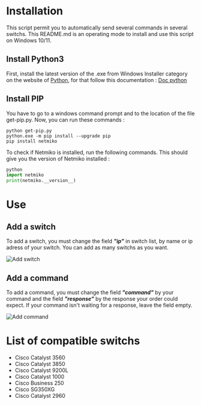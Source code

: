 # Installation

This script permit you to automatically send several commands in several switchs. This README.md is an operating mode to install and use this script on Windows 10/11.

## Install Python3

First, install the latest version of the .exe from Windows Installer category on the website of [Python](https://www.python.org/downloads/windows/), for that follow this documentation : [Doc python](https://phoenixnap.com/kb/how-to-install-python-3-windows) 

## Install PIP

You have to go to a windows command prompt and to the location of the file get-pip.py. Now, you can run these commands : 

```pyhton
python get-pip.py
python.exe -m pip install --upgrade pip
pip install netmiko
```

To check if Netmiko is installed, run the following commands. This should give you the version of Netmiko installed :
```python
python
import netmiko
print(netmiko.__version__) 
```

# Use

## Add a switch

To add a switch, you must change the field ***"ip"*** in switch list, by name or ip adress of your switch. You can add as many switchs as you want.

![Add switch](https://github.com/cbureau-gpsea/automatic_commands_switchs/img/switch.png)

## Add a command

To add a command, you must change the field ***"command"*** by your command and the field ***"response"*** by the response your order could expect. If your command isn't waiting for a response, leave the field empty.

![Add command](https://github.com/cbureau-gpsea/automatic_commands_switchs/img/command.png)

# List of compatible switchs

- Cisco Catalyst 3560
- Cisco Catalyst 3850
- Cisco Catalyst 9200L
- Cisco Catalyst 1000
- Cisco Business 250
- Cisco SG350XG
- Cisco Catalyst 2960
